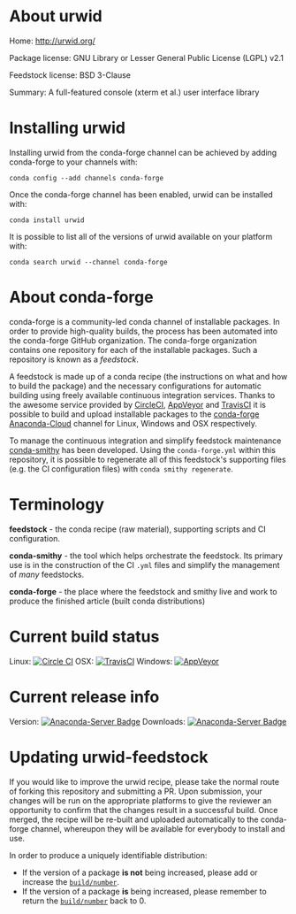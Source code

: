 About urwid
===========

Home: http://urwid.org/

Package license: GNU Library or Lesser General Public License (LGPL) v2.1

Feedstock license: BSD 3-Clause

Summary: A full-featured console (xterm et al.) user interface library



Installing urwid
================

Installing urwid from the conda-forge channel can be achieved by adding conda-forge to your channels with:

```
conda config --add channels conda-forge
```

Once the conda-forge channel has been enabled, urwid can be installed with:

```
conda install urwid
```

It is possible to list all of the versions of urwid available on your platform with:

```
conda search urwid --channel conda-forge
```


About conda-forge
=================

conda-forge is a community-led conda channel of installable packages.
In order to provide high-quality builds, the process has been automated into the
conda-forge GitHub organization. The conda-forge organization contains one repository 
for each of the installable packages. Such a repository is known as a *feedstock*.

A feedstock is made up of a conda recipe (the instructions on what and how to build
the package) and the necessary configurations for automatic building using freely
available continuous integration services. Thanks to the awesome service provided by
[CircleCI](https://circleci.com/), [AppVeyor](http://www.appveyor.com/)
and [TravisCI](https://travis-ci.org/) it is possible to build and upload installable
packages to the [conda-forge](https://anaconda.org/conda-forge)
[Anaconda-Cloud](http://docs.anaconda.org/) channel for Linux, Windows and OSX respectively.

To manage the continuous integration and simplify feedstock maintenance
[conda-smithy](http://github.com/conda-forge/conda-smithy) has been developed.
Using the ``conda-forge.yml`` within this repository, it is possible to regenerate all of
this feedstock's supporting files (e.g. the CI configuration files) with ``conda smithy regenerate``.


Terminology
===========

**feedstock** - the conda recipe (raw material), supporting scripts and CI configuration.

**conda-smithy** - the tool which helps orchestrate the feedstock.
                   Its primary use is in the construction of the CI ``.yml`` files
                   and simplify the management of *many* feedstocks.

**conda-forge** - the place where the feedstock and smithy live and work to
                  produce the finished article (built conda distributions)

Current build status
====================

Linux: [![Circle CI](https://circleci.com/gh/conda-forge/urwid-feedstock.svg?style=svg)](https://circleci.com/gh/conda-forge/urwid-feedstock)
OSX: [![TravisCI](https://travis-ci.org/conda-forge/urwid-feedstock.svg?branch=master)](https://travis-ci.org/conda-forge/urwid-feedstock) 
Windows: [![AppVeyor](https://ci.appveyor.com/api/projects/status/github/conda-forge/urwid-feedstock?svg=True)](https://ci.appveyor.com/project/conda-forge/urwid-feedstock/branch/master)

Current release info
====================
Version: [![Anaconda-Server Badge](https://anaconda.org/conda-forge/urwid/badges/version.svg)](https://anaconda.org/conda-forge/urwid)
Downloads: [![Anaconda-Server Badge](https://anaconda.org/conda-forge/urwid/badges/downloads.svg)](https://anaconda.org/conda-forge/urwid)


Updating urwid-feedstock
========================

If you would like to improve the urwid recipe, please take the normal
route of forking this repository and submitting a PR. Upon submission, your changes will
be run on the appropriate platforms to give the reviewer an opportunity to confirm that the
changes result in a successful build. Once merged, the recipe will be re-built and uploaded
automatically to the conda-forge channel, whereupon they will be available for everybody to
install and use.

In order to produce a uniquely identifiable distribution:
 * If the version of a package **is not** being increased, please add or increase
   the [``build/number``](http://conda.pydata.org/docs/building/meta-yaml.html#build-number-and-string). 
 * If the version of a package **is** being increased, please remember to return
   the [``build/number``](http://conda.pydata.org/docs/building/meta-yaml.html#build-number-and-string)
   back to 0.
